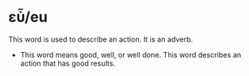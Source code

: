 # εὖ/eu
This word is used to describe an action. It is an adverb.

* This word means good, well, or well done. This word describes an action that has good results. 

